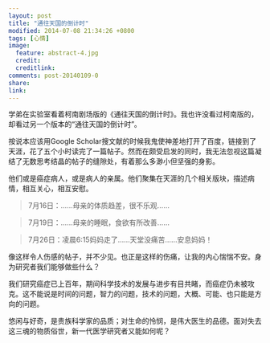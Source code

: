 ```yaml
---
layout: post
title: "通往天国的倒计时"
modified: 2014-07-08 21:34:26 +0800
tags: [心情]
image:
  feature: abstract-4.jpg
  credit: 
  creditlink: 
comments: post-20140109-0
share: 
link: 
---
```


学弟在实验室看着柯南剧场版的《通往天国的倒计时》。我也许没看过柯南版的，却看过另一个版本的“通往天国的倒计时”。

按说本应该用Google Scholar搜文献的时候我鬼使神差地打开了百度，链接到了天涯，花了五个小时读完了一篇帖子。然而在颇受启发的同时，我无法忽视这篇凝结了无数思考结晶的帖子的缝隙处，有着那么多渺小但坚强的身影。

他们或是癌症病人，或是病人的亲属。他们聚集在天涯的几个相关版块，描述病情，相互关心，相互安慰。

> 7月16日：……母亲的体质趋差，很不乐观……

> 7月19日：……母亲的睡眠，食欲有所改善……

> 7月26日：凌晨6:15妈妈走了……天堂没痛苦……安息妈妈！

像这样令人伤感的帖子，并不少见。也正是这样的伤痛，让我的内心惴惴不安。身为研究者我们能够做些什么？

我们研究癌症已上百年，期间科学技术的发展与进步有目共睹，而癌症仍未被攻克。这不能说是时间的问题，智力的问题，技术的问题，大概、可能、也只能是方向的问题。

悠闲与好奇，是贵族科学家的品质；对生命的怜悯，是伟大医生的品德。面对失去这三魂的物质俗世，新一代医学研究者又能如何呢？

